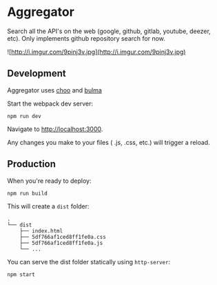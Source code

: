 
# Aggregator

Search all the API's on the web (google, github, gitlab, youtube, deezer, etc).
Only implements github repository search for now.

![http://i.imgur.com/9pinj3v.jpg](http://i.imgur.com/9pinj3v.jpg)

## Development

Aggregator uses [choo](https://github.com/yoshuawuyts/choo) and [bulma](http://bulma.io)

Start the webpack dev server:

    npm run dev

Navigate to <http://localhost:3000>.

Any changes you make to your files ( .js, .css, etc.) will trigger a reload.

## Production

When you're ready to deploy:

    npm run build

This will create a `dist` folder:

    .
    └── dist
        ├── index.html
        ├── 5df766af1ced8ff1fe0a.css
        ├── 5df766af1ced8ff1fe0a.js
        └── ...

You can serve the dist folder statically using `http-server`:

    npm start
